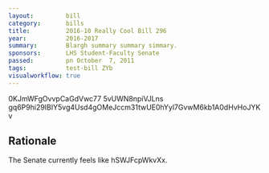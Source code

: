 ```yaml
---
layout:         bill
category:       bills
title:          2016-10 Really Cool Bill 296
year:           2016-2017
summary:        Blargh summary summary simmary.
sponsors:       LHS Student-Faculty Senate
passed:         pn October  7, 2011
tags:           test-bill ZYb
visualworkflow: true
---
```



0KJmWFgOvvpCaGdVwc77 5vUWN8npiVJLns gq6P9hi29IBIY5vg4Usd4gOMeJccm31twUE0hYyl7GvwM6kb1A0dHvHoJYKv 




Rationale
---------
The Senate currently feels like hSWJFcpWkvXx.
